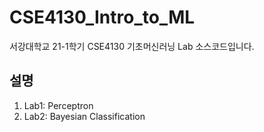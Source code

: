 # CSE4130_Intro_to_ML
서강대학교 21-1학기 CSE4130 기초머신러닝 Lab 소스코드입니다.
## 설명
1. Lab1: Perceptron
2. Lab2: Bayesian Classification
